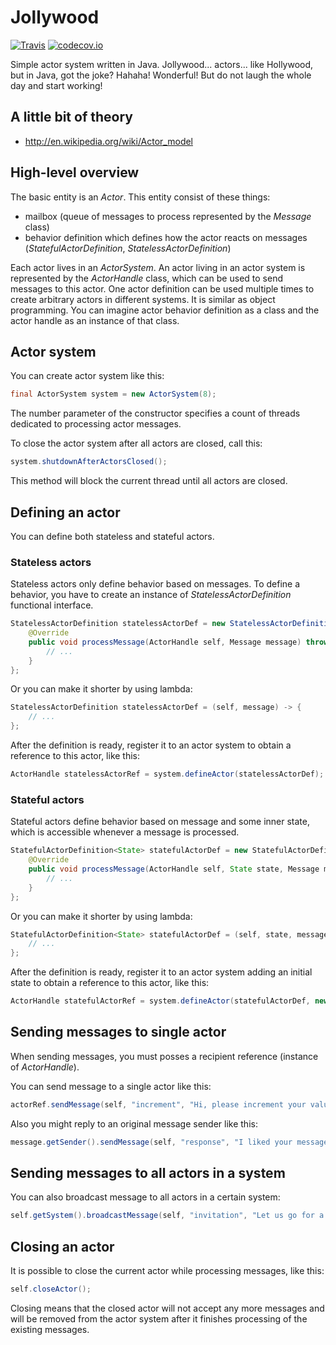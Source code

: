 # Jollywood

[![Travis](https://travis-ci.org/voho/jollywood.svg?branch=master)](https://travis-ci.org/voho/jollywood) [![codecov.io](https://codecov.io/github/voho/jollywood/coverage.svg?branch=master)](https://codecov.io/github/voho/jollywood?branch=master)

Simple actor system written in Java.
Jollywood... actors... like Hollywood, but in Java, got the joke?
Hahaha! Wonderful! But do not laugh the whole day and start working!

## A little bit of theory

- http://en.wikipedia.org/wiki/Actor_model

## High-level overview

The basic entity is an *Actor*. This entity consist of these things:

- mailbox (queue of messages to process represented by the *Message* class)
- behavior definition which defines how the actor reacts on messages (*StatefulActorDefinition*, *StatelessActorDefinition*)

Each actor lives in an *ActorSystem*.
An actor living in an actor system is represented by the *ActorHandle* class, which can be used to send messages to this actor.
One actor definition can be used multiple times to create arbitrary actors in different systems.
It is similar as object programming.
You can imagine actor behavior definition as a class and the actor handle as an instance of that class.

## Actor system

You can create actor system like this:

```java
final ActorSystem system = new ActorSystem(8);
```

The number parameter of the constructor specifies a count of threads dedicated to processing actor messages.

To close the actor system after all actors are closed, call this:

```java
system.shutdownAfterActorsClosed();
```

This method will block the current thread until all actors are closed.

## Defining an actor

You can define both stateless and stateful actors.

### Stateless actors

Stateless actors only define behavior based on messages.
To define a behavior, you have to create an instance of *StatelessActorDefinition* functional interface.

```java
StatelessActorDefinition statelessActorDef = new StatelessActorDefinition() {
    @Override
    public void processMessage(ActorHandle self, Message message) throws Exception {
        // ...
    }
};
```

Or you can make it shorter by using lambda:

```java
StatelessActorDefinition statelessActorDef = (self, message) -> {
    // ...
};
```

After the definition is ready, register it to an actor system to obtain a reference to this actor, like this:

```java
ActorHandle statelessActorRef = system.defineActor(statelessActorDef);
```

### Stateful actors

Stateful actors define behavior based on message and some inner state, which is accessible whenever a message is processed.

```java
StatefulActorDefinition<State> statefulActorDef = new StatefulActorDefinition<State>() {
    @Override
    public void processMessage(ActorHandle self, State state, Message message) throws Exception {
        // ...
    }
};
```

Or you can make it shorter by using lambda:

```java
StatefulActorDefinition<State> statefulActorDef = (self, state, message) -> {
    // ...
};
```

After the definition is ready, register it to an actor system adding an initial state to obtain a reference to this actor, like this:

```java
ActorHandle statefulActorRef = system.defineActor(statefulActorDef, new State());
```

## Sending messages to single actor

When sending messages, you must posses a recipient reference (instance of *ActorHandle*).

You can send message to a single actor like this:

```java
actorRef.sendMessage(self, "increment", "Hi, please increment your value by one.");
```

Also you might reply to an original message sender like this:

```java
message.getSender().sendMessage(self, "response", "I liked your message.");
```

## Sending messages to all actors in a system

You can also broadcast message to all actors in a certain system:

```java
self.getSystem().broadcastMessage(self, "invitation", "Let us go for a beer!");
```

## Closing an actor

It is possible to close the current actor while processing messages, like this:

```java
self.closeActor();
```

Closing means that the closed actor will not accept any more messages and will be removed from the actor system after it finishes processing of the existing messages.
